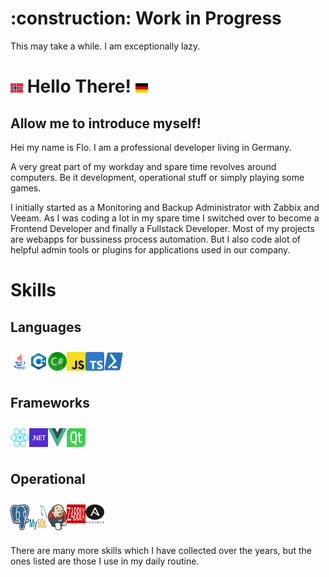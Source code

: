 <h1>:construction: Work in Progress</h1>
 This may take a while. I am exceptionally lazy.
<h1>
    <img src="images/no.svg" width="20" height="15" />
    Hello There! 
    <img src="images/de.svg" width="20" height="15" />
</h1>

<h2>Allow me to introduce myself!</h2>
<p>
    Hei my name is Flo.  
    I am a professional developer living in Germany. 
</p>
<p>
    A very great part of my workday and spare time revolves around computers. Be it development, operational stuff or simply playing some games. 
</p>

<p>
   I initially started as a Monitoring and Backup Administrator with Zabbix and Veeam. As I was coding a lot in my spare time I switched over to become a Frontend Developer and finally a Fullstack Developer. Most of my projects are webapps for bussiness process automation. But I also code alot of helpful admin tools or plugins for applications used in our company.
</p>




<h1>Skills</h1>
<h2> Languages</h2>
<div style="display: flex; padding: 10px 0; ">
    <img src="images/java.svg" width="30"/>
    <img src="images/cpp.svg" width="30"/>
    <img src="images/cs.svg" width="30"/>
    <img src="images/js.svg" width="30"/>
    <img src="images/ts.svg" width="30"/>
    <img src="images/ps.svg" width="30"/>
</div>



<h2>Frameworks</h2>
<div style="display: flex; padding: 10px 0">
    <img src="images/react.svg" width="30"/>
    <img src="images/net.svg" width="30"/>
    <img src="images/vue.svg" width="30"/>
    <img src="images/qt.svg" width="30"/>
</div>

<h2> Operational </h2>
<div style="display: flex; padding: 10px 0">
    <img src="images/pg.svg" width="30"/>
    <img src="images/my.svg" width="30"/>
    <img src="images/jenkins.svg" width="30"/>
    <img src="images/zabbix.svg" width="30" height="30"/>
    <img src="images/ansible.svg" width="30" height="30"/>
</div>

There are many more skills which I have collected over the years, but the ones listed are those I use in my daily routine.